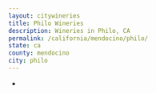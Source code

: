 ```yaml
---
layout: citywineries
title: Philo Wineries
description: Wineries in Philo, CA
permalink: /california/mendocino/philo/
state: ca
county: mendocino
city: philo
---
```

-
